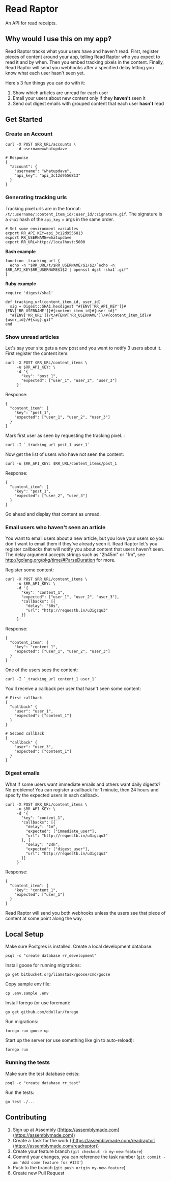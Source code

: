 # Read Raptor

An API for read receipts.

## Why would I use this on my app?

Read Raptor tracks what your users have and haven't read. First, register pieces of content around your app, telling Read Raptor who you expect to read it and by when. Then you embed tracking pixels in the content. Finally, Read Raptor will send you webhooks after a specified delay letting you know what each user hasn't seen yet.

Here's 3 fun things you can do with it:

1. Show which articles are unread for each user
2. Email your users about new content only if they **haven't** seen it
3. Send out digest emails with grouped content that each user **hasn't** read

## Get Started

### Create an Account

    curl -X POST $RR_URL/accounts \
         -d username=whatupdave

    # Response
    {
      "account": {
        "username": "whatupdave",
        "api_key": "api_3c12d9556813"
      }
    }

### Generating tracking urls

Tracking pixel urls are in the format: `/t/:username/:content_item_id/:user_id/:signature.gif`. The signature is a `sha1` hash of the `api_key` + args in the same order.

    # Set some environment variables
    export RR_API_KEY=api_3c12d9556813
    export RR_USERNAME=whatupdave
    export RR_URL=http://localhost:5000


**Bash example**

    function _tracking_url {
      echo -n "$RR_URL/t/$RR_USERNAME/$1/$2/`echo -n $RR_API_KEY$RR_USERNAME$1$2 | openssl dgst -sha1`.gif"
    }


**Ruby example**

    require 'digest/sha1'

    def tracking_url(content_item_id, user_id)
      sig = Digest::SHA1.hexdigest "#{ENV['RR_API_KEY']}#{ENV['RR_USERNAME']}#{content_item_id}#{user_id}"
      "#{ENV['RR_URL']}/t/#{ENV['RR_USERNAME']}/#{content_item_id}/#{user_id}/#{sig}.gif"
    end


### Show unread articles

Let's say your site gets a new post and you want to notify 3 users about it. First register the content item:

    curl -X POST $RR_URL/content_items \
         -u $RR_API_KEY: \
         -d '{
           "key": "post_1",
           "expected": ["user_1", "user_2", "user_3"]
         }'

Response:

    {
      "content_item": {
        "key": "post_1",
        "expected": ["user_1", "user_2", "user_3"]
      }
    }


Mark first user as seen by requesting the tracking pixel. :

    curl -I `_tracking_url post_1 user_1`

Now get the list of users who have not seen the content:

    curl -u $RR_API_KEY: $RR_URL/content_items/post_1

Response:

    {
      "content_item": {
        "key": "post_1",
        "expected": ["user_2", "user_3"]
      }
    }

Go ahead and display that content as unread.

### Email users who haven't seen an article

You want to email users about a new article, but you love your users so you don't want to email them if they've already seen it. Read Raptor let's you register callbacks that will notify you about content that users haven't seen. The delay argument accepts strings such as "2h45m" or "1m", see http://golang.org/pkg/time/#ParseDuration for more.

Register some content:

    curl -X POST $RR_URL/content_items \
         -u $RR_API_KEY: \
         -d '{
           "key": "content_1",
           "expected": ["user_1", "user_2", "user_3"],
           "callbacks": [{
             "delay": "60s",
             "url": "http://requestb.in/u3igzqu3"
           }]
         }'

Response:

    {
      "content_item": {
        "key": "content_1",
        "expected": ["user_1", "user_2", "user_3"]
      }
    }

One of the users sees the content:

    curl -I `_tracking_url content_1 user_1`

You'll receive a callback per user that hasn't seen some content:

    # First callback
    {
      "callback" {
        "user": "user_1",
        "expected": ["content_1"]
      }
    }

    # Second callback
    {
      "callback" {
        "user": "user_3",
        "expected": ["content_1"]
      }
    }

### Digest emails

What if some users want immediate emails and others want daily digests? No problemo! You can register a callback for 1 minute, then 24 hours and specify the expected users in each callback.

    curl -X POST $RR_URL/content_items \
         -u $RR_API_KEY: \
         -d '{
           "key": "content_1",
           "callbacks": [{
             "delay": "1m",
             "expected": ["immediate_user"],
             "url": "http://requestb.in/u3igzqu3"
           }, {
             "delay": "24h",
             "expected": ["digest_user"],
             "url": "http://requestb.in/u3igzqu3"
           }]
         }'

Response:

    {
      "content_item": {
        "key": "content_1",
        "expected": ["user_1"]
      }
    }

Read Raptor will send you both webhooks unless the users see that piece of content at some point along the way.

## Local Setup

Make sure Postgres is installed. Create a local development database:

    psql -c "create database rr_development"

Install goose for running migrations:

    go get bitbucket.org/liamstask/goose/cmd/goose

Copy sample env file:

    cp .env.sample .env

Install forego (or use foreman):

    go get github.com/ddollar/forego

Run migrations:

    forego run goose up

Start up the server (or use something like gin to auto-reload):

    forego run


### Running the tests

Make sure the test database exists:

    psql -c "create database rr_test"

Run the tests:

    go test ./...

## Contributing

1. Sign up at Assembly ([https://assemblymade.com](https://assemblymade.com))
2. Create a Task for the work ([https://assemblymade.com/readraptor](https://assemblymade.com/readraptor))
3. Create your feature branch (`git checkout -b my-new-feature`)
4. Commit your changes, you can reference the task number (`git commit -am 'Add some feature for #123'`)
5. Push to the branch (`git push origin my-new-feature`)
6. Create new Pull Request